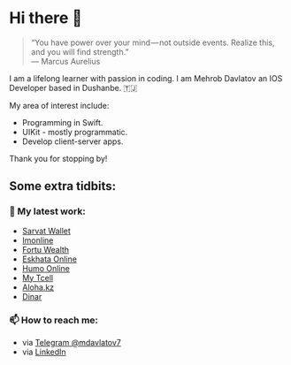 # Hi there 👋

> “You have power over your mind — not outside events. Realize this, and you will find strength.”   
― Marcus Aurelius 

I am a lifelong learner with passion in coding. I am Mehrob Davlatov an IOS Developer based in Dushanbe. 🇹🇯 

My area of interest include:
- Programming in Swift.
- UIKit - mostly programmatic.
- Develop client-server apps.

Thank you for stopping by! 

## Some extra tidbits: 

### 🔭 My latest work:
- [Sarvat Wallet](https://apps.apple.com/tj/app/sarvat-wallet/id6467808716)
- [Imonline](https://apps.apple.com/tj/app/imonline/id6443466413)
- [Fortu Wealth](https://apps.apple.com/tj/app/fortu-wealth/id1516611534)
- [Eskhata Online](https://apps.apple.com/tj/app/%D1%8D%D1%81%D1%85%D0%B0%D1%82%D0%B0-%D0%BE%D0%BD%D0%BB%D0%B0%D0%B9%D0%BD/id1438481790)
- [Humo Online](https://apps.apple.com/tj/app/humo-online/id1242252363)
- [My Tcell](https://apps.apple.com/tj/app/my-tcell/id966493756)
- [Aloha.kz](https://apps.apple.com/tj/app/aloha/id1542317599)
- [Dinar](https://apps.apple.com/tj/app/dinar/id1537787322)


### 📫 How to reach me: 
- via [Telegram @mdavlatov7](https://t.me/mdavlatov7)
- via [LinkedIn](https://www.linkedin.com/in/mdavlatov7/)

<!--

- 🔭 I’m currently working on ...
- 🌱 I’m currently learning ...
- 👯 I’m looking to collaborate on ...
- 🤔 I’m looking for help with ...
- 💬 Ask me about ...
- 📫 How to reach me: ...
- 😄 Pronouns: ...
- ⚡ Fun fact: ...

<p align="center">
  <img src="" width="400"  title="Laurent on the bicycle">
</p>
-->
